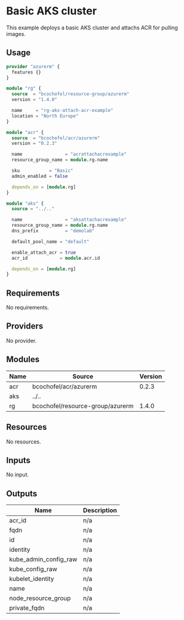 # Basic AKS cluster

This example deploys a basic AKS cluster and attachs ACR for pulling images.

## Usage

```hcl:examples/attach-acr/main.tf
provider "azurerm" {
  features {}
}

module "rg" {
  source  = "bcochofel/resource-group/azurerm"
  version = "1.4.0"

  name     = "rg-aks-attach-acr-example"
  location = "North Europe"
}

module "acr" {
  source  = "bcochofel/acr/azurerm"
  version = "0.2.3"

  name                = "acrattachacrexample"
  resource_group_name = module.rg.name

  sku           = "Basic"
  admin_enabled = false

  depends_on = [module.rg]
}

module "aks" {
  source = "../.."

  name                = "aksattachacrexample"
  resource_group_name = module.rg.name
  dns_prefix          = "demolab"

  default_pool_name = "default"

  enable_attach_acr = true
  acr_id            = module.acr.id

  depends_on = [module.rg]
}

```

<!-- BEGINNING OF PRE-COMMIT-TERRAFORM DOCS HOOK -->

## Requirements

No requirements.

## Providers

No provider.

## Modules

| Name | Source | Version |
|------|--------|---------|
| acr | bcochofel/acr/azurerm | 0.2.3 |
| aks | ../.. |  |
| rg | bcochofel/resource-group/azurerm | 1.4.0 |

## Resources

No resources.

## Inputs

No input.

## Outputs

| Name | Description |
|------|-------------|
| acr\_id | n/a |
| fqdn | n/a |
| id | n/a |
| identity | n/a |
| kube\_admin\_config\_raw | n/a |
| kube\_config\_raw | n/a |
| kubelet\_identity | n/a |
| name | n/a |
| node\_resource\_group | n/a |
| private\_fqdn | n/a |
<!-- END OF PRE-COMMIT-TERRAFORM DOCS HOOK -->

